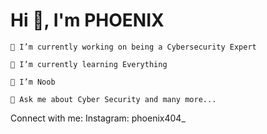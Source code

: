 # Hi 👋, I'm PHOENIX


    🔭 I’m currently working on being a Cybersecurity Expert 

    🌱 I’m currently learning Everything 

    👯 I’m Noob

    💬 Ask me about Cyber Security and many more...


Connect with me:
Instagram: phoenix404_
